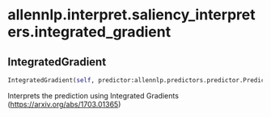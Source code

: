 # allennlp.interpret.saliency_interpreters.integrated_gradient

## IntegratedGradient
```python
IntegratedGradient(self, predictor:allennlp.predictors.predictor.Predictor) -> None
```

Interprets the prediction using Integrated Gradients (https://arxiv.org/abs/1703.01365)

